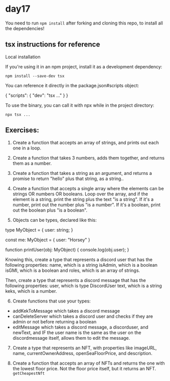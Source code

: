 # day17

You need to run `npm install` after forking and cloning this repo, to install all the dependencies!

## tsx instructions for reference

Local installation

If you're using it in an npm project, install it as a development dependency:

`npm install --save-dev tsx`

You can reference it directly in the package.json#scripts object:

{
    "scripts": {
        "dev": "tsx ..."
    }
}

To use the binary, you can call it with npx while in the project directory:

`npx tsx ...`

## Exercises:

1) Create a function that accepts an array of strings, and prints out each one in a loop.

2) Create a function that takes 3 numbers, adds them together, and returns them as a number.

3) Create a function that takes a string as an argument, and returns a promise to return "hello" plus that string, as a string..

4) Create a function that accepts a single array where the elements can be strings OR numbers OR booleans. Loop over the array, and if the element is a string, print the string plus the text "is a string". If it's a number, print out the number plus "is a number". If it's a boolean, print out the boolean plus "is a boolean".

5) Objects can be types, declared like this:

type MyObject = {
    user: string;
}

const me: MyObject = {
    user: "Horsey"
}

function printUser(obj: MyObject) {
    console.log(obj.user);
}

Knowing this, create a type that represents a discord user that has the following properties:
name, which is a string
isAdmin, which is a boolean
isGMI, which is a boolean
and roles, which is an array of strings.

Then, create a type that represents a discord message that has the following properties:
user, which is type DiscordUser
text, which is a string
keks, which is a number.

6) Create functions that use your types:
- addKekToMessage which takes a discord message
- canDeleteServer which takes a discord user and checks if they are admin or not before returning a boolean
- editMessage which takes a discord message, a discorduser, and newText, and IF the user name is the same as the user on the discordmessage itself, allows them to edit the message.

7) Create a type that represents an NFT, with properties like imageURL, name, currentOwnerAddress, openSeaFloorPrice, and description.

8) Create a function that accepts an array of NFTs and returns the one with the lowest floor price. Not the floor price itself, but it returns an NFT. `getCheapestNft`